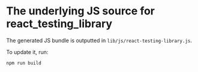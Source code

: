 # The underlying JS source for react_testing_library

The generated JS bundle is outputted in `lib/js/react-testing-library.js`. 

To update it, run:

```
npm run build
```
